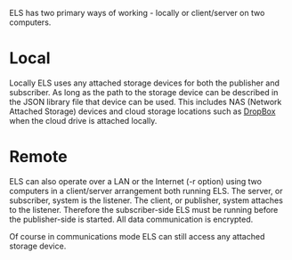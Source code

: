 ELS has two primary ways of working - locally or client/server on two computers.

# Local
Locally ELS uses any attached storage devices for both the publisher and subscriber.
As long as the path to the storage device can be described in the JSON library file
that device can be used. This includes NAS (Network Attached Storage) devices and
cloud storage locations such as [DropBox](https://www.dropbox.com/features/cloud-storage)
when the cloud drive is attached locally.

# Remote
ELS can also operate over a LAN or the Internet (-r option) using two computers in a client/server
arrangement both running ELS. The server, or subscriber, system is the listener.
The client, or publisher, system attaches to the listener. Therefore the subscriber-side
ELS must be running before the publisher-side is started. All data communication is encrypted.

Of course in communications mode ELS can still access any attached storage device.
